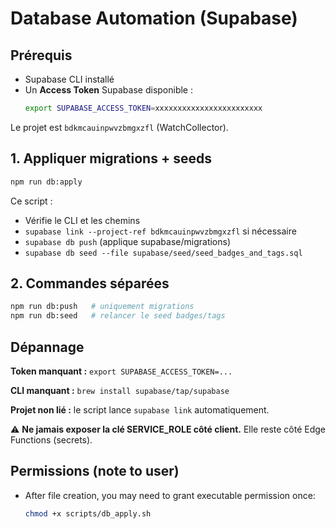 # Database Automation (Supabase)

## Prérequis
- Supabase CLI installé  
- Un **Access Token** Supabase disponible :
  ```bash
  export SUPABASE_ACCESS_TOKEN=xxxxxxxxxxxxxxxxxxxxxxxx
  ```

Le projet est `bdkmcauinpwvzbmgxzfl` (WatchCollector).

## 1. Appliquer migrations + seeds
```bash
npm run db:apply
```

Ce script :
- Vérifie le CLI et les chemins
- `supabase link --project-ref bdkmcauinpwvzbmgxzfl` si nécessaire
- `supabase db push` (applique supabase/migrations)
- `supabase db seed --file supabase/seed/seed_badges_and_tags.sql`

## 2. Commandes séparées
```bash
npm run db:push   # uniquement migrations
npm run db:seed   # relancer le seed badges/tags
```

## Dépannage

**Token manquant :** `export SUPABASE_ACCESS_TOKEN=...`

**CLI manquant :** `brew install supabase/tap/supabase`

**Projet non lié :** le script lance `supabase link` automatiquement.

⚠️ **Ne jamais exposer la clé SERVICE_ROLE côté client.** Elle reste côté Edge Functions (secrets).

## Permissions (note to user)
- After file creation, you may need to grant executable permission once:
  ```bash
  chmod +x scripts/db_apply.sh
  ```
